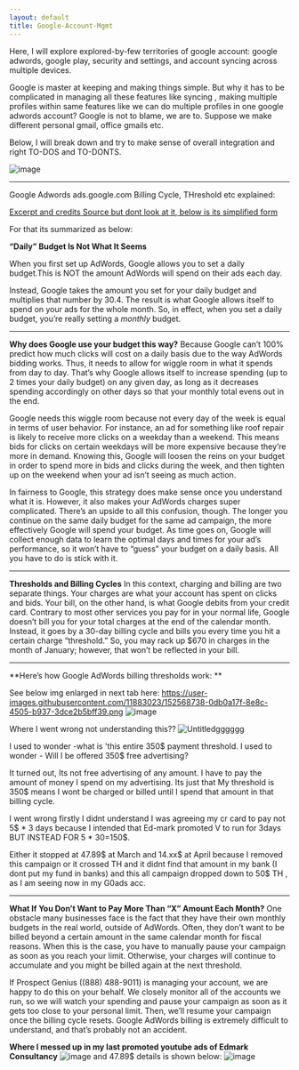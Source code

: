 ```yaml
---
layout: default
title: Google-Account-Mgmt
---
```


Here, I will explore explored-by-few territories of google account: google adwords, google play, security and settings, and account syncing across multiple devices.

Google is master at keeping and making things simple. But why it has to be complicated in managing all these features like syncing , making multiple profiles within same features like we can do multiple profiles in one google adwords account?
Google is not to blame, we are to. Suppose we make different personal gmail, office gmails etc.

Below, I will break down and try to make sense of overall integration and right TO-DOS and TO-DONTS.

![image](https://user-images.githubusercontent.com/11883023/152491914-ae798da1-18d6-484e-8113-fc2669e77edf.png)

---
Google Adwords ads.google.com Billing Cycle, THreshold etc explained:

[Excerpt and credits Source but dont look at it, below is its simplified form](https://www.prospectgenius.com/blog/google-adwords-billing/)

For that its summarized as below:

**“Daily” Budget Is Not What It Seems**

  When you first set up AdWords, Google allows you to set a daily budget.This is NOT the amount AdWords will spend on their ads each day. 

Instead, Google takes the amount you set for your daily budget and multiplies that number by 30.4. The result is what Google allows itself to spend on your ads for the whole month. So, in effect, when you set a daily budget, you’re really setting a *monthly* budget.

---
**Why does Google use your budget this way?**
  Because Google can’t 100% predict how much clicks will cost on a daily basis due to the way AdWords bidding works. Thus, it needs to allow for wiggle room in what it spends from day to day. That’s why Google allows itself to increase spending (up to 2 times your daily budget) on any given day, as long as it decreases spending accordingly on other days so that your monthly total evens out in the end. 
  
  Google needs this wiggle room because not every day of the week is equal in terms of user behavior. For instance, an ad for something like roof repair is likely to receive more clicks on a weekday than a weekend. This means bids for clicks on certain weekdays will be more expensive because they’re more in demand. Knowing this, Google will loosen the reins on your budget in order to spend more in bids and clicks during the week, and then tighten up on the weekend when your ad isn’t seeing as much action. 
  
  In fairness to Google, this strategy does make sense once you understand what it is. However, it also makes your AdWords charges super complicated. There’s an upside to all this confusion, though. The longer you continue on the same daily budget for the same ad campaign, the more effectively Google will spend your budget. As time goes on, Google will collect enough data to learn the optimal days and times for your ad’s performance, so it won’t have to “guess” your budget on a daily basis. All you have to do is stick with it.

---
**Thresholds and Billing Cycles**
In this context, charging and billing are two separate things. Your charges are what your account has spent on clicks and bids. Your bill, on the other hand, is what Google debits from your credit card. Contrary to most other services you pay for in your normal life, Google doesn’t bill you for your total charges at the end of the calendar month. Instead, it goes by a 30-day billing cycle and bills you every time you hit a certain charge “threshold.” So, you may rack up $670 in charges in the month of January; however, that won’t be reflected in your bill.

---
**Here’s how Google AdWords billing thresholds work: **

See below img enlarged in next tab here: https://user-images.githubusercontent.com/11883023/152568738-0db0a17f-8e8c-4505-b937-3dce2b5bff39.png
![image](https://user-images.githubusercontent.com/11883023/152568738-0db0a17f-8e8c-4505-b937-3dce2b5bff39.png)

Where I went wrong not understanding this??
![Untitledgggggg](https://user-images.githubusercontent.com/11883023/152497103-33b8f770-790d-40aa-9445-5e35788ece6f.png)

I used to wonder -what is 'this entire 350$ payment threshold. I used to wonder - Will I be offered 350$ free advertising?

It turned out, Its not free advertising of any amount. I have to pay the amount of money I spend on my advertising.
Its just that My threshold is 350$ means I wont be charged or billed until I spend that amount in that billing cycle.

I went wrong firstly I didnt understand I was agreeing my cr card to pay not 5$ * 3 days because I intended that Ed-mark promoted V to run for 3days BUT INSTEAD FOR 5 * 30=150$.  

Either it stopped at 47.89$ at March and 14.xx$ at April because I removed this campaign or it crossed TH and it didnt find that amount in my bank (I dont put my fund in banks) and this all campaign dropped down to 50$ TH , as I am seeing now in my G0ads acc.

---
**What If You Don’t Want to Pay More Than “X” Amount Each Month?**
One obstacle many businesses face is the fact that they have their own monthly budgets in the real world, outside of AdWords. Often, they don’t want to be billed beyond a certain amount in the same calendar month for fiscal reasons. When this is the case, you have to manually pause your campaign as soon as you reach your limit. Otherwise, your charges will continue to accumulate and you might be billed again at the next threshold. 

If Prospect Genius ((888) 488-9011) is managing your account, we are happy to do this on your behalf. We closely monitor all of the accounts we run, so we will watch your spending and pause your campaign as soon as it gets too close to your personal limit. Then, we’ll resume your campaign once the billing cycle resets. Google AdWords billing is extremely difficult to understand, and that’s probably not an accident. 

**Where I messed up in my last promoted youtube ads of Edmark Consultancy**
![image](https://user-images.githubusercontent.com/11883023/152506156-d8aca02b-c3fc-4717-a820-c05fc91b8135.png)
and 47.89$ details is shown below: 
![image](https://user-images.githubusercontent.com/11883023/152321693-36455500-b7d8-4d8a-8711-cdc2eeae9824.png)
